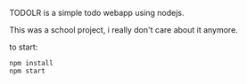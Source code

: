 TODOLR is a simple todo webapp using nodejs.

This was a school project, i really don't care about it anymore.

to start: 
```
npm install
npm start
```
